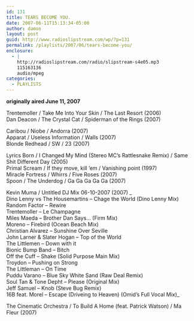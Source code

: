 ```yaml
---
id: 131
title: TEARS BECOME YOU.
date: 2007-06-11T15:13:34-05:00
author: damon
layout: post
guid: http://www.radioslipstream.com/wp/?p=131
permalink: /playlists/2007/06/tears-become-you/
enclosure:
  - |
    http://radioslipstream.com/radio/slipstream-s4e05.mp3
    115163136
    audio/mpeg
categories:
  - PLAYLISTS
---
```

**originally aired June 11, 2007**

Trentemoller / Take Me Into Your Skin / The Last Resort (2006)  
Dan Deacon / The Crystal Cat / Spiderman of the Rings (2007)

Caribou / Niobe / Andorra (2007)  
Apparat / Useless Information / Walls (2007)  
Blonde Redhead / SW / 23 (2007)

Lyrics Born / I Changed My Mind (Stereo MC’s Rattlesnake Remix) / Same Shit Different Day (2005)  
Primal Scream / If they move, kill ’em / Vanishing point (1997)  
Miracle Fortress / Whirrs / Five Roses (2007)  
Spoon / The Underdog / Ga Ga Ga Ga Ga (2007)

Kevin Muma / Untitled DJ Mix 06-10-2007 (2007) _  
Dino Lenny vs The Housemartins – Chage the World (Dino Lenny Mix)  
Random Factor – Rewire  
Trentemoller – Le Champagne  
Miles Maeda – Brother Dan Says&#8230; (Firm Mix)  
Moreno – Firebird (Ocean Beach Mix)  
Christian Alvarez – Sunshine Over Seville  
John Larner & Slater Hogan – Top of the World  
The Littlemen – Down with it  
Bionic Bump Band – Bitch  
Off the Cuff – Shake (Solid Purpose Main Mix)  
Troydon – Pushing on Strong  
The Littleman – On Time  
Puddu Varano – Blue Sky White Sand (Raw Deal Remix)  
Soul Tan & Tone Depht – Please (Original Mix)  
Jeff Samuel – Knob (Steve Bug Remix)  
16B feat. Morel – Escape (Driveing to Heaven) (Omid’s Full Vocal Mix)_

The Cinematic Orchestra / To Build A Home (feat. Patrick Watson) / Ma Fleur (2007)